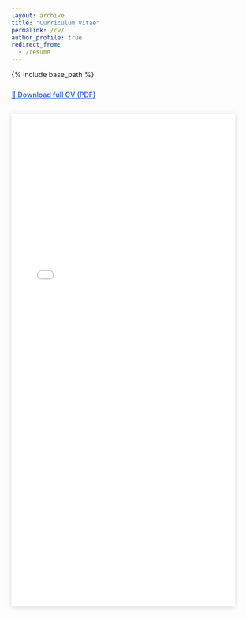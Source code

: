 ```yaml
---
layout: archive
title: "Curriculum Vitae"
permalink: /cv/
author_profile: true
redirect_from:
  - /resume
---
```

{% include base_path %}

<div style="margin-top: 1.5rem;">
  <p style="margin-top:0.8rem;">
    <a href="/files/Yeonju_Lee_CV.pdf"
       style="text-decoration:underline; font-weight:600; color:#4169E1;">
       📄 Download full CV (PDF)
    </a>
  </p>

  <iframe
    src="/files/Yeonju_Lee_CV.pdf"
    width="90%"
    height="1000px"
    style="border:none; box-shadow: 0 2px 10px rgba(0,0,0,0.15); margin-top: 1rem;">
  </iframe>
</div>

